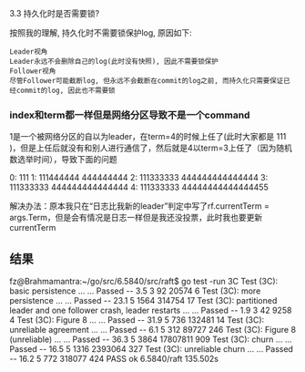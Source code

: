 3.3 持久化时是否需要锁?

按照我的理解, 持久化时不需要锁保护log, 原因如下:

    Leader视角
    Leader永远不会删除自己的log(此时没有快照), 因此不需要锁保护
    Follower视角
    尽管Follower可能截断log, 但永远不会截断在commit的log之前, 而持久化只需要保证已经commit的log, 因此也不需要锁


### index和term都一样但是网络分区导致不是一个command
1是一个被网络分区的自以为leader，在term=4的时候上任了(此时大家都是 111 )，但是上任后就没有和别人进行通信了，然后就是4以term=3上任了（因为随机数选举时间），导致下面的问题

0: 111
1: 111444444 444444444
2: 111333333 444444444444444
3: 111333333 444444444444444
4: 111333333 44444444444444455

解决办法：原本我只在“日志比我新的leader”判定中写了rf.currentTerm = args.Term，但是会有情况是日志一样但是我还没投票，此时我也要更新currentTerm

## 结果
fz@Brahmamantra:~/go/src/6.5840/src/raft$ go test -run 3C
Test (3C): basic persistence ...
  ... Passed --   3.5  3   92   20574    6
Test (3C): more persistence ...
  ... Passed --  23.1  5 1564  314754   17
Test (3C): partitioned leader and one follower crash, leader restarts ...
  ... Passed --   1.9  3   42    9258    4
Test (3C): Figure 8 ...
  ... Passed --  31.9  5  736  132481   14
Test (3C): unreliable agreement ...
  ... Passed --   6.1  5  312   89727  246
Test (3C): Figure 8 (unreliable) ...
  ... Passed --  36.3  5 3864 17807811  909
Test (3C): churn ...
  ... Passed --  16.5  5 1316 2393064  327
Test (3C): unreliable churn ...
  ... Passed --  16.2  5  772  318077  424
PASS
ok      6.5840/raft     135.502s